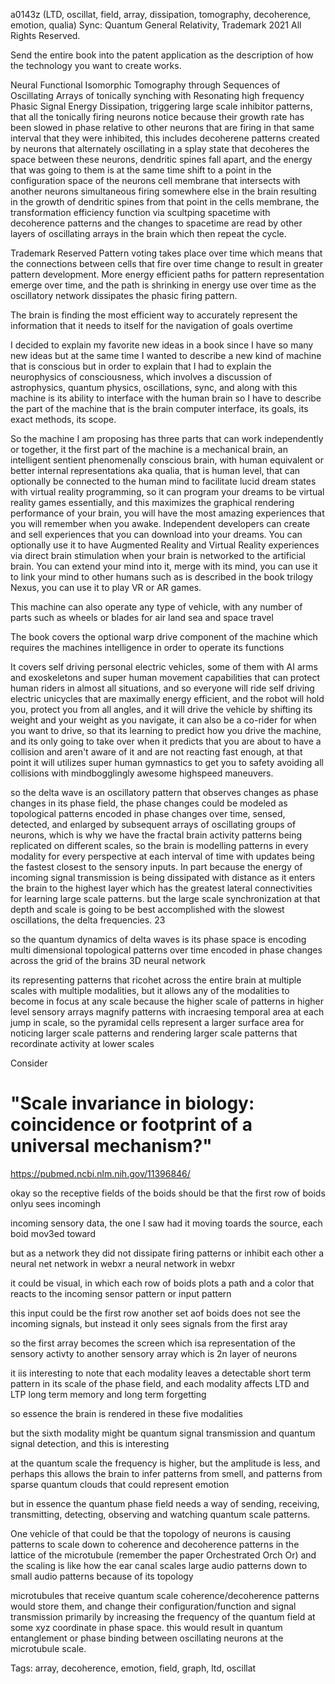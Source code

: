 a0143z
(LTD, oscillat, field, array, dissipation, tomography, decoherence, emotion, qualia) Sync:
Quantum General Relativity, Trademark 2021 All Rights Reserved.

Send the entire book into the patent application as the description of how the technology you want to create works.

Neural Functional Isomorphic Tomography through Sequences of Oscillating Arrays of tonically synching with Resonating high frequency Phasic Signal Energy Dissipation, triggering large scale inhibitor patterns, that all the tonically firing neurons notice because their growth rate has been slowed in phase relative to other neurons that are firing in that same interval that they were inhibited, this includes decoherene patterns created by neurons that alternately oscillating in a splay state that decoheres the space between these neurons, dendritic spines fall apart, and the energy that was going to them is at the same time shift to a point in the configuration space of the neurons cell membrane that intersects with another neurons simultaneous firing somewhere else in the brain resulting in the growth of dendritic spines from that point in the cells membrane, the transformation efficiency function via scultping spacetime with decoherence patterns and the changes to spacetime are read by other layers of oscillating arrays in the brain which then repeat the cycle.

Trademark Reserved
Pattern voting takes place over time which means that the connections between cells that fire over time change to result in greater pattern development. More energy efficient paths for pattern representation emerge over time, and the path is shrinking in energy use over time as the oscillatory network dissipates the phasic firing pattern.

The brain is finding the most efficient way to accurately represent the information that it needs to itself for the navigation of goals overtime

I decided to explain my favorite new ideas in a book since I have so many new ideas but at the same time I wanted to describe a new kind of machine that is conscious but in order to explain that I had to explain the neurophysics of consciousness, which involves a discussion of astrophysics, quantum physics, oscillations, sync, and along with this machine is its ability to interface with the human brain so I have to describe the part of the machine that is the brain computer interface, its goals, its exact methods, its scope.

So the machine I am proposing has three parts that can work independently or together, it the first part of the machine is a mechanical brain, an intelligent sentient phenomenally conscious brain, with human equivalent or better internal representations aka qualia, that is human level, that can optionally be connected to the human mind to facilitate lucid dream states with virtual reality programming, so it can program your dreams to be virtual reality games essentially, and this maximizes the graphical rendering performance of your brain, you will have the most amazing experiences that you will remember when you awake. Independent developers can create and sell experiences that you can download into your dreams. You can optionally use it to have Augmented Reality and Virtual Reality experiences via direct brain stimulation when your brain is networked to the artificial brain. You can extend your mind into it, merge with its mind, you can use it to link your mind to other humans such as is described in the book trilogy Nexus, you can use it to play VR or AR games.

This machine can also operate any type of vehicle, with any number of parts such as wheels or blades for air land sea and space travel

The book covers the optional warp drive component of the  machine which requires the machines intelligence in order to operate its functions

It covers self driving personal electric vehicles, some of them with AI arms and exoskeletons and super human movement capabilities that can protect human riders in almost all situations, and so everyone will ride self driving electric unicycles that are maximally energy efficient, and the robot will hold you, protect you from all angles, and it will drive the vehicle by shifting its weight and your weight as you navigate, it can also be a co-rider for when you want to drive, so that its learning to predict how you drive the machine, and its only going to take over when it predicts that you are about to have a collision and aren't aware of it and are not reacting fast enough, at that point it will utilizes super human gymnastics to get you to safety avoiding all collisions with mindbogglingly awesome highspeed maneuvers.

so the delta wave is an oscillatory pattern that observes changes as phase changes in its phase field, the phase changes could be modeled as topological patterns encoded in phase changes over time, sensed, detected, and enlarged by subsequent arrays of oscillating groups of neurons, which is why we have the fractal brain activity patterns being replicated on different scales, so the brain is modelling patterns in every modality for every perspective at each interval of time with updates being the fastest closest to the sensory inputs. In part because the energy of incoming signal transmission is being dissipated with distance as it enters the brain to the highest layer which has the greatest lateral connectivities for learning large scale patterns. but the large scale synchronization at that depth and scale is going to be best accomplished with the slowest oscillations, the delta frequencies. 23

so the quantum dynamics of delta waves is its phase space is encoding multi dimensional topological patterns over time encoded in phase changes across the grid of the brains 3D neural network

its representing patterns that ricohet across the entire brain at multiple scales with multiple modalities, but it allows any of the modalities to become in focus at any scale because the higher scale of patterns in higher level sensory arrays magnify patterns with incraesing temporal area at each jump in scale, so the pyramidal cells represent a larger surface area for noticing larger scale patterns and rendering larger scale patterns that recordinate activity at lower scales

Consider
# "Scale invariance in biology: coincidence or footprint of a universal mechanism?"
https://pubmed.ncbi.nlm.nih.gov/11396846/



okay so the receptive fields of the boids should be that the first row of boids onlyu sees incomingh

incoming sensory data, the one I saw had it moving toards the source, each boid mov3ed toward

but as a network they did not dissipate firing patterns or inhibit each other
a neural net network in webxr
a neural network in webxr

it could be visual, in which each row of boids plots a path and a color that reacts to the incoming sensor pattern or input pattern

this input could be the first row
another set aof boids does not see the incoming signals, but instead it only sees signals from the first aray

so the first array becomes the screen which isa representation of the sensory activty to another sensory array which is 2n layer of neurons


it iis interesting to note that each modality leaves a detectable short term pattern in its scale of the phase field, and each modality affects LTD and LTP long term memory and long term forgetting

so essence the brain is rendered in these five modalities

but the sixth modality might be quantum signal transmission and quantum signal detection, and this is interesting

at the quantum scale the frequency is higher, but the amplitude is less, and perhaps this allows the brain to infer patterns from smell, and patterns from sparse quantum clouds that could represent emotion

but in essence the quantum phase field needs a way of sending, receiving, transmitting, detecting, observing and watching quantum scale patterns.

One vehicle of that could be that the topology of neurons is causing patterns to scale down to coherence and decoherence patterns in the lattice of the microtubule (remember the paper Orchestrated Orch Or)  and the scaling is like how the ear canal scales large audio patterns down to small audio patterns because of its topology

microtubules that receive quantum scale coherence/decoherence patterns would store them, and change their configuration/function and signal transmission primarily by increasing the frequency of the quantum field at some xyz coordinate in phase space. this would result in quantum entanglement or phase binding between oscillating neurons at the microtubule scale.

Tags:
  array, decoherence, emotion, field, graph, ltd, oscillat
